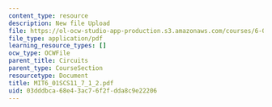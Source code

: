 ```yaml
---
content_type: resource
description: New file Upload
file: https://ol-ocw-studio-app-production.s3.amazonaws.com/courses/6-01sc-introduction-to-electrical-engineering-and-computer-science-i-spring-2011/03dddbca68e43ac76f2fdda8c9e22206_MIT6_01SCS11_7_1_2.pdf
file_type: application/pdf
learning_resource_types: []
ocw_type: OCWFile
parent_title: Circuits
parent_type: CourseSection
resourcetype: Document
title: MIT6_01SCS11_7_1_2.pdf
uid: 03dddbca-68e4-3ac7-6f2f-dda8c9e22206
---
```

